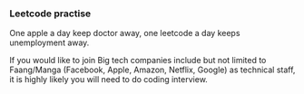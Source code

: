 ### Leetcode practise
One apple a day keep doctor away, one leetcode a day keeps unemployment away.

If you would like to join Big tech companies include but not limited to Faang/Manga (Facebook, Apple, 
Amazon, Netflix, Google) as technical staff, it is highly likely you will need to do coding interview.


